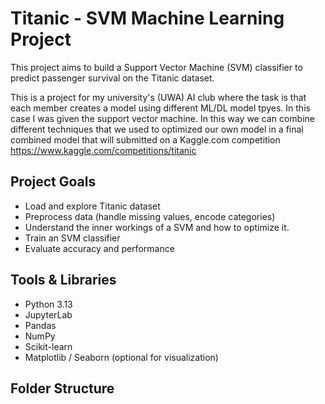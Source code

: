# Titanic - SVM Machine Learning Project

This project aims to build a Support Vector Machine (SVM) classifier to predict passenger survival on the Titanic dataset. 

This is a project for my university's (UWA) AI club where the task is that each member creates a model using different ML/DL model tpyes. In this case I was given the support vector machine. In this way we can combine different techniques that we used to optimized our own model in a final combined model that will submitted on a Kaggle.com competition https://www.kaggle.com/competitions/titanic

## Project Goals

- Load and explore Titanic dataset
- Preprocess data (handle missing values, encode categories)
- Understand the inner workings of a SVM and how to optimize it.
- Train an SVM classifier
- Evaluate accuracy and performance

## Tools & Libraries

- Python 3.13
- JupyterLab
- Pandas
- NumPy
- Scikit-learn
- Matplotlib / Seaborn (optional for visualization)

## Folder Structure

